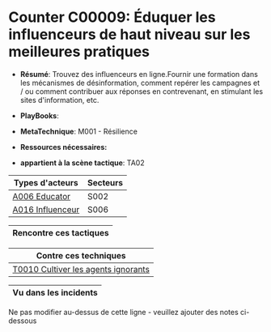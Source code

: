 # Counter C00009: Éduquer les influenceurs de haut niveau sur les meilleures pratiques

* **Résumé**: Trouvez des influenceurs en ligne.Fournir une formation dans les mécanismes de désinformation, comment repérer les campagnes et / ou comment contribuer aux réponses en contrevenant, en stimulant les sites d'information, etc.

* **PlayBooks**:

* **MetaTechnique**: M001 - Résilience

* **Ressources nécessaires:**

* **appartient à la scène tactique**: TA02


|Types d'acteurs |Secteurs |
|----------- |------- |
|[A006 Educator](../../generated_pages/actortypes/A006.md) |S002 |
|[A016 Influenceur](../../generated_pages/actortypes/A016.md) |S006 |



|Rencontre ces tactiques |
|---------------------- |



|Contre ces techniques |
|------------------------- |
|[T0010 Cultiver les agents ignorants](../../generated_pages/techniques/T0010.md) |



|Vu dans les incidents |
|----------------- |


Ne pas modifier au-dessus de cette ligne - veuillez ajouter des notes ci-dessous